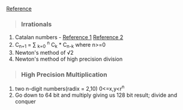 [Reference](https://www.youtube.com/watch?v=eCaXlAaN2uE&list=PLUl4u3cNGP61Oq3tWYp6V_F-5jb5L2iHb&index=11)

>### **Irrationals**
1. Catalan numbers - [Reference 1](https://brilliant.org/wiki/catalan-numbers/) [Reference 2](https://www.geeksforgeeks.org/program-nth-catalan-number/)
1. C<sub>n+1</sub> = ∑ <sub>k=0</sub> <sup>n</sup> C<sub>k</sub> * C<sub>n-k</sub> where n>=0
1. Newton's method of √2
1. Newton's method of high precision division

>### **High Precision Multiplication**
1. two n-digit numbers(radix = 2,10) 0<=x,y<r<sup>n</sup>
1. Go down to 64 bit and multiply giving us 128 bit result; divide and conquer

